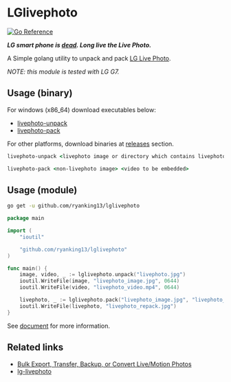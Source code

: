 # LGlivephoto

[![Go Reference](https://pkg.go.dev/badge/github.com/ryanking13/lglivephoto.svg)](https://pkg.go.dev/github.com/ryanking13/lglivephoto)

**_LG smart phone is [dead](https://www.lgnewsroom.com/2021/04/lg-to-close-mobile-phone-business-worldwide/). Long live the Live Photo._**

A Simple golang utility to unpack and pack [LG Live Photo](https://www.lg.com/uk/support/product-help/CT00008356-20150844039308).

_NOTE: this module is tested with LG G7._
## Usage (binary)

For windows (x86_64) download executables below:

- [livephoto-unpack](https://github.com/ryanking13/lglivephoto/releases/download/v0.1.1/livephoto-pack.exe)
- [livephoto-pack](https://github.com/ryanking13/lglivephoto/releases/download/v0.1.1/livephoto-pack.exe)

For other platforms, download binaries at [releases](https://github.com/ryanking13/lglivephoto/releases) section.

```bat
livephoto-unpack <livephoto image or directory which contains livephoto images>
```

```bat
livephoto-pack <non-livephoto image> <video to be embedded>
```

## Usage (module)

```sh
go get -u github.com/ryanking13/lglivephoto
```

```go
package main

import (
    "ioutil"

    "github.com/ryanking13/lglivephoto"
)

func main() {
    image, video, _ := lglivephoto.unpack("livephoto.jpg")
    ioutil.WriteFile(image, "livephoto_image.jpg", 0644)
    ioutil.WriteFile(video, "livephoto_video.mp4", 0644)

    livephoto, _ := lglivephoto.pack("livephoto_image.jpg", "livephoto_video.mp4")
    ioutil.WriteFile(livephoto, "livephoto_repack.jpg")
}
```

See [document](https://pkg.go.dev/github.com/ryanking13/lglivephoto) for more information.

## Related links

- [Bulk Export, Transfer, Backup, or Convert Live/Motion Photos](https://www.reddit.com/r/lgg7/comments/avmv78/comment/ehns29d)
- [lg-livephoto](https://github.com/coldmund/lg-livephoto)